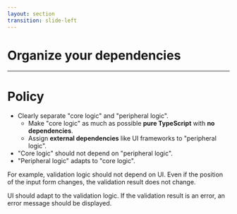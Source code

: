 ```yaml
---
layout: section
transition: slide-left
---
```


# Organize your dependencies

---

# Policy

<div class="py-4"></div>

- Clearly separate "core logic" and "peripheral logic".
  - Make "core logic" as much as possible **pure TypeScript** with **no dependencies**.
  - Assign **external dependencies** like UI frameworks to "peripheral logic".
- "Core logic" should not depend on "peripheral logic".
- "Peripheral logic" adapts to "core logic".

<div class="py-4"></div>

For example, validation logic should not depend on UI. Even if the position of the input form changes, the validation result does not change.

UI should adapt to the validation logic. If the validation result is an error, an error message should be displayed.
